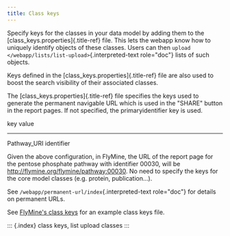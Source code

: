 ```yaml
---
title: Class keys
---
```


Specify keys for the classes in your data model by adding them to the
[class_keys.properties]{.title-ref} file. This lets the webapp know how
to uniquely identify objects of these classes. Users can then
`upload </webapp/lists/list-upload>`{.interpreted-text role="doc"} lists
of such objects.

Keys defined in the [class_keys.properties]{.title-ref} file are also
used to boost the search visibility of their associated classes.

The [class_keys.properties]{.title-ref} file specifies the keys used to
generate the permanent navigable URL which is used in the \"SHARE\"
button in the report pages. If not specified, the primaryidentifier key
is used.

  key           value
  ------------- ------------
  Pathway_URI   identifier

Given the above configuration, in FlyMine, the URL of the report page
for the pentose phosphate pathway with identifier 00030, will be
<http://flymine.org/flymine/pathway:00030>. No need to specify the keys
for the core model classes (e.g. protein, publication\...).

See `/webapp/permanent-url/index`{.interpreted-text role="doc"} for
details on permanent URLs.

See [FlyMine\'s class
keys](https://github.com/intermine/flymine/blob/master/dbmodel/resources/class_keys.properties)
for an example class keys file.

::: {.index}
class keys, list upload classes
:::
